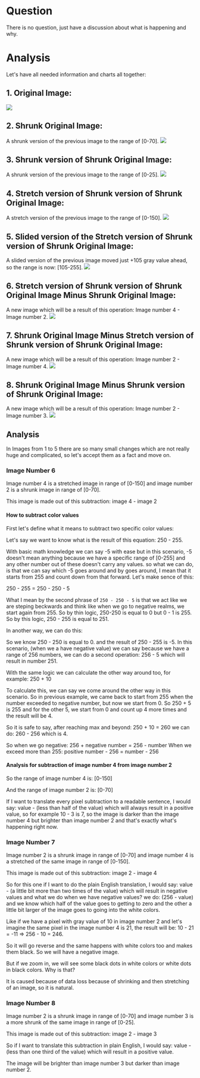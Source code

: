 # Question

There is no question, just have a discussion about what is happening and why.

# Analysis

Let's have all needed information and charts all together:

## 1. Original Image:
![](original.png)
## 2. Shrunk Original Image:
A shrunk version of the previous image to the range of [0-70].
![](shrunk_original.png)
## 3. Shrunk version of Shrunk Original Image:
A shrunk version of the previous image to the range of [0-25].
![](shrunk_of_shrunk_original.png)
## 4. Stretch version of Shrunk version of Shrunk Original Image:
A stretch version of the previous image to the range of [0-150].
![](stretch_of_shrunk_of_shrunk_original.png)
## 5. Slided version of the Stretch version of Shrunk version of Shrunk Original Image:
A slided version of the previous image moved just +105 gray value ahead, so the range is now: [105-255].
![](slide_of_stretch_of_shrunk_of_shrunk_original.png)
## 6. Stretch version of Shrunk version of Shrunk Original Image Minus Shrunk Original Image:
A new image which will be a result of this operation: Image number 4 - Image number 2.
![](stretch_of_shrunk_of_shrunk_original_minus_shrunk_original.png)
## 7. Shrunk Original Image Minus Stretch version of Shrunk version of Shrunk Original Image:
A new image which will be a result of this operation: Image number 2 - Image number 4.
![](shrunk_original_minus_stretch_of_shrunk_of_shrunk_original.png)
## 8. Shrunk Original Image Minus Shrunk version of Shrunk Original Image:
A new image which will be a result of this operation: Image number 2 - Image number 3.
![](shrunk_original_minus_shrunk_of_shrunk_original.png)
## Analysis

In Images from 1 to 5 there are so many small changes which are not really huge and complicated, so let's accept them as a fact and move on.

### Image Number 6

Image number 4 is a stretched image in range of [0-150] and image number 2 is a shrunk image in range of [0-70].

This image is made out of this subtraction: image 4 - image 2

#### How to subtract color values

First let's define what it means to subtract two specific color values:

Let's say we want to know what is the result of this equation: 250 - 255.

With basic math knowledge we can say -5 with ease but in this scenario, -5 doesn't mean anything because we have a specific range of [0-255] and any other number out of these doesn't carry any values. so what we can do, is that we can say which -5 goes around and by goes around, I mean that it starts from 255 and count down from that forward. Let's make sence of this:

250 - 255 = 250 - 250 - 5

What I mean by the second phrase of `250 - 250 - 5` is that we act like we are steping beckwards and think like when we go to negative realms, we start again from 255. So by thin logic, 250-250 is equal to 0 but 0 - 1 is 255. So by this logic, 250 - 255 is equal to 251.

In another way, we can do this:

So we know 250 - 250 is equal to 0. and the result of 250 - 255 is -5.
In this scenario, (when we a have negative value) we can say because we have a range of 256 numbers, we can do a second operation: 256 - 5 which will result in number 251.

With the same logic we can calculate the other way around too, for example: 250 + 10

To calculate this, we can say we come around the other way in this scenario. So in previous example, we came back to start from 255 when the number exceeded to negative number, but now we start from 0. So 250 + 5 is 255 and for the other 5, we start from 0 and count up 4 more times and the result will be 4.

So it is safe to say, after reaching max and beyond: 250 + 10 = 260 we can do: 260 - 256 which is 4.

So when we go negative: 256 + negative number = 256 - number
When we exceed more than 255: positive number - 256 = number - 256

#### Analysis for subtraction of image number 4 from image number 2

So the range of image number 4 is: [0-150]

And the range of image number 2 is: [0-70]

If I want to translate every pixel subtraction to a readable sentence, I would say: value - (less than half of the value) which will always result in a positive value, so for example 10 - 3 is 7, so the image is darker than the image number 4 but brighter than image number 2 and that's exactly what's happening right now.

### Image Number 7

Image number 2 is a shrunk image in range of [0-70] and image number 4 is a stretched of the same image in range of [0-150].

This image is made out of this subtraction: image 2 - image 4

So for this one if I want to do the plain English translation, I would say: value - (a little bit more than two times of the value) which will result in negative values and what we do when we have negative values? we do: (256 - value) and we know which half of the value goes to getting to zero and the other a little bit larger of the image goes to going into the white colors.

Like if we have a pixel with gray value of 10 in image number 2 and let's imagine the same pixel in the image number 4 is 21, the result will be: 10 - 21 = -11 => 256 - 10 = 246.

So it will go reverse and the same happens with white colors too and makes them black.
So we will have a negative image.

But if we zoom in, we will see some black dots in white colors or white dots in black colors.
Why is that?

It is caused because of data loss because of shrinking and then stretching of an image, so it is natural.

### Image Number 8

Image number 2 is a shrunk image in range of [0-70] and image number 3 is a more shrunk of the same image in range of [0-25].

This image is made out of this subtraction: image 2 - image 3

So if I want to translate this subtraction in plain English, I would say: value - (less than one third of the value) which will result in a positive value.

The image will be brighter than image number 3 but darker than image number 2.

